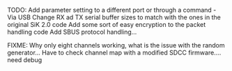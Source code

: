 TODO: 
<Done>Add parameter setting to a different port or through a command - Via USB
Change RX ad TX serial buffer sizes to match with the ones in the original SiK 2.0 code
Add some sort of easy encryption to the packet handling code
Add SBUS protocol handling... 


FIXME:
<Done> Why only eight channels working, what is the issue with the random generator... Have to check channel map with a modified SDCC firmware.... need debug


